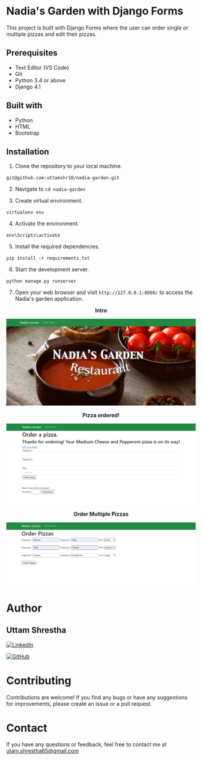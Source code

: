 # Nadia's Garden with Django Forms
This project is built with Django Forms where the user can order single or multiple pizzas and edit their pizzas. 

## Prerequisites
- Text Editor (VS Code)
- Git
- Python 3.4 or above
- Django 4.1

## Built with
- Python
- HTML
- Bootstrap

## Installation

1. Clone the repository to your local machine.
```
git@github.com:uttamshr10/nadia-garden.git
```

2. Navigate to `cd nadia-garden`

3. Create virtual environment. 
```
virtualenv env
```

4. Activate the environment.
 ```
 env\Scripts\activate
 ```

5. Install the required dependencies.
``` 
pip install -r requirements.txt 
```

6. Start the development server.
```
python manage.py runserver
```

7. Open your web browser and visit `http://127.0.0.1:8000/` to access the Nadia's garden application.

<p align="center"><b>Intro</b></p>

![Introduction](images/first.png)

<p align="center"><b>Pizza ordered!</b></p>

![Pizza ordered.](images/second.png)

<p align="center"><b>Order Multiple Pizzas</b></p>

![Multiple Pizzas](images/third.png)



# Author
## Uttam Shrestha
[![LinkedIn](https://img.shields.io/badge/-LinkedIn-blue?style=flat-square&logo=linkedin&logoColor=white)](https://www.linkedin.com/in/uttam-shrestha-b96032224/)
 
[![GitHub](https://img.shields.io/badge/GitHub-%23121011.svg?style=for-the-badge&logo=github&logoColor=white)](https://github.com/uttamshr10)



# Contributing

Contributions are welcome! If you find any bugs or have any suggestions for improvements, please create an issue or a pull request.

# Contact

If you have any questions or feedback, feel free to contact me at utam.shrestha65@gmail.com
